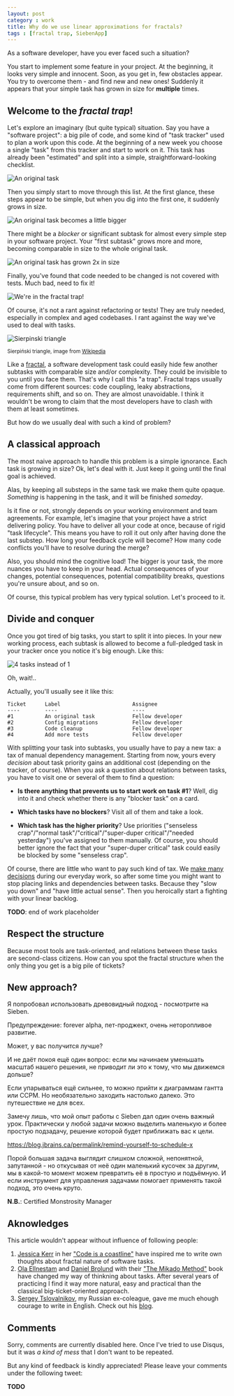 ```yaml
---
layout: post
category : work
title: Why do we use linear approximations for fractals?
tags : [fractal trap, SiebenApp]
---
```


As a software developer, have you ever faced such a situation?

You start to implement some feature in your project.
At the beginning, it looks very simple and innocent.
Soon, as you get in, few obstacles appear.
You try to overcome them - and find new and new ones!
Suddenly it appears that your simple task has grown in size for **multiple** times.

## Welcome to the _fractal trap_!

Let's explore an imaginary (but quite typical) situation.
Say you have a "software project": a big pile of code, and some kind of "task tracker" used to plan a work upon this code.
At the beginning of a new week you choose a single "task" from this tracker and start to work on it.
This task has already been "estimated" and split into a simple, straightforward-looking checklist.

![An original task](/images/fractals-vs-lists/1.png)

Then you simply start to move through this list.
At the first glance, these steps appear to be simple, but when you dig into the first one, it suddenly grows in size.

![An original task becomes a little bigger](/images/fractals-vs-lists/2.png)

There might be a _blocker_ or significant subtask for almost every simple step in your software project.
Your "first subtask" grows more and more, becoming comparable in size to the whole original task.

![An original task has grown 2x in size](/images/fractals-vs-lists/3.png)

Finally, you've found that code needed to be changed is not covered with tests.
Much bad, need to fix it!

![We're in the fractal trap!](/images/fractals-vs-lists/4.png)

Of course, it's not a rant against refactoring or tests!
They are truly needed, especially in complex and aged codebases.
I rant against the way we've used to deal with tasks.

![Sierpinski triangle](/images/fractals-vs-lists/Sierpinski_triangle.svg)

<small>Sierpiński triangle, image from [Wikipedia](https://en.wikipedia.org/wiki/Sierpi%C5%84ski_triangle)</small>

Like a [fractal](https://en.wikipedia.org/wiki/Fractal), a software development task could easily hide few another subtasks with comparable size and/or complexity.
They could be invisible to you until you face them.
That's why I call this "a trap".
Fractal traps usually come from different sources: code coupling, leaky abstractions, requirements shift, and so on.
They are almost unavoidable.
I think it wouldn't be wrong to claim that the most developers have to clash with them at least sometimes.

But how do we usually deal with such a kind of problem?

## A classical approach

The most naive approach to handle this problem is a simple ignorance.
Each task is growing in size?
Ok, let's deal with it.
Just keep it going until the final goal is achieved.

Alas, by keeping all substeps in the same task we make them quite opaque.
_Something_ is happening in the task, and it will be finished _someday_.

Is it fine or not, strongly depends on your working environment and team agreements.
For example, let's imagine that your project have a strict delivering policy.
You have to deliver all your code at once, because of rigid "task lifecycle".
This means you have to roll it out only after having done the last substep.
How long your feedback cycle will become?
How many code conflicts you'll have to resolve during the merge?

Also, you should mind the cognitive load!
The bigger is your task, the more nuances you have to keep in your head.
Actual consequences of your changes, potential consequences, potential compatibility breaks, questions you're unsure about, and so on.

Of course, this typical problem has very typical solution.
Let's proceed to it.

## Divide and conquer

Once you got tired of big tasks, you start to split it into pieces.
In your new working process, each subtask is allowed to become a full-pledged task in your tracker once you notice it's big enough.
Like this:

![4 tasks instead of 1](/images/fractals-vs-lists/5.png)

Oh, wait!..

Actually, you'll usually see it like this:

```
Ticket      Label                       Assignee
----        ----                        ----
#1          An original task            Fellow developer
#2          Config migrations           Fellow developer
#3          Code cleanup                Fellow developer
#4          Add more tests              Fellow developer
```

With splitting your task into subtasks, you usually have to pay a new tax: a tax of manual dependency management.
Starting from now, yours every _decision_ about task priority gains an additional cost (depending on the tracker, of course).
When you ask a question about relations between tasks, you have to visit one or several of them to find a question:

* **Is there anything that prevents us to start work on task #1**?
Well, dig into it and check whether there is any "blocker task" on a card.

* **Which tasks have no blockers**?
Visit all of them and take a look.

* **Which task has the higher priority**?
Use priorities ("senseless crap"/"normal task"/"critical"/"super-duper critical"/"needed yesterday") you've assigned to them manually.
Of course, you should better ignore the fact that your "super-duper critical" task could easily be blocked by some "senseless crap".
  
Of course, there are little who want to pay such kind of tax.
We [make many decisions](/work/2020/11/03/a-model-of-small-decisions/) during our everyday work, so after some time you might want to stop placing links and dependencies between tasks.
Because they "slow you down" and "have little actual sense".
Then you heroically start a fighting with your linear backlog.

**TODO**: end of work placeholder

## Respect the structure

Because most tools are task-oriented, and relations between these tasks are second-class citizens.
How can you spot the fractal structure when the only thing you get is a big pile of tickets?

## New approach?

Я попробовал использовать древовидный подход - посмотрите на Sieben.

Предупреждение: forever alpha, пет-проджект, очень неторопливое развитие.

Может, у вас получится лучше?

И не даёт покоя ещё один вопрос: если мы начинаем уменьшать масштаб нашего решения, не приводит ли это к тому, что мы движемся дольше?

Если упарываться ещё сильнее, то можно прийти к диаграммам гантта или CCPM.
Но необязательно заходить настолько далеко.
Это путешествие не для всех.

Замечу лишь, что мой опыт работы с Sieben дал один очень важный урок.
Практически у любой задачи можно выделить маленькую и более простую подзадачу, решение которой будет приближать вас к цели.

https://blog.jbrains.ca/permalink/remind-yourself-to-schedule-x

Порой большая задача выглядит слишком сложной, непонятной, запутанной - но откусывая от неё один маленький кусочек за другим, мы в какой-то момент можем превратить её в простую и подъёмную.
И если инструмент для управления задачами помогает применять такой подход, это очень круто.

**N.B.**: Certified Monstrosity Manager

## Aknowledges

This article wouldn't appear without influence of following people:

1. [Jessica Kerr](https://twitter.com/jessitron) in her ["Code is a coastline"](https://jessitron.com/2020/09/19/code-is-a-coastline/) have inspired me to write own thoughts about fractal nature of software tasks.
2. [Ola Ellnestam](https://twitter.com/ellnestam) and [Daniel Brolund](https://twitter.com/danielbrolund) with their ["The Mikado Method"](https://www.manning.com/books/the-mikado-method) book have changed my way of thinkning about tasks.
After several years of practicing I find it way more natural, easy and practical than the classical big-ticket-oriented approach.
3. [Sergey Tslovalnikov](https://twitter.com/SerCeMan), my Russian ex-coleague, gave me much ehough courage to write in English.
Check out his [blog](https://serce.me/archives/).

## Comments

Sorry, comments are currently disabled here.
Once I've tried to use Disqus, but it was _a kind of mess_ that I don't want to be repeated.

But any kind of feedback is kindly appreciated!
Please leave your comments under the following tweet:

**TODO**
